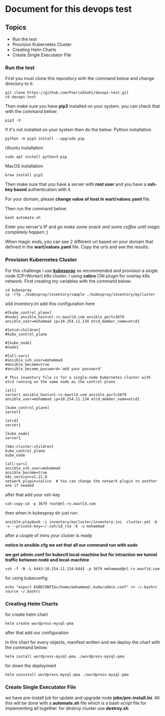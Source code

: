 # Document for this devops test

## Topics

- Run the test
- Provision Kubernetes Cluster
- Creating Helm Charts
- Create Single Executator File

### Run the test

First you must clone this repository with the command below and change directory to it:

```
git clone https://github.com/PooriaShahi/devops-test.git
cd devops-test
```

Then make sure you have **pip3** installed on your system. you can check that with the command below:

```
pip3 -V
```

If it's not installed on your system then do the below:
Python installation

```
python -m pip3 install --upgrade pip
```

Ubuntu installation

```
sudo apt install python3-pip
```

MacOS installation

```
brew install pip3
```

Then make sure that you have a server with **root user** and you have a **ssh-key based** authentication with it.

For your domain, please **change value of host in wart/values.yaml** file.

Then run the command below:

```
bash automate.sh
```

Enter you server's IP and _go make some snack and some coffee until magic completely happen_ ;)

When magic ends, you can see 2 different url based on your domain that defined in the **wart/values.yaml** file. Copy the urls and see the results.

### Provision Kubernetes Cluster

For this challenge i use [**kubespray**](https://kubespray.io) as recommended and provision a single node (CP+Worker) k8s cluster. I using **calico** CNI plugin for overlay k8s network. First creating my variables with the command below:

```
cd kubespray
cp -rfp ./kubespray/inventory/sample ./kubespray/inventory/mycluster
```

add inventory.ini add this configuration here

```
#[kube_control_plane]
#node1 ansible_host=nl-rv.maxtld.com ansible_port=3679 ansible_user=mohammad ip=10.254.11.134 etcd_member_name=etcd1

#[etcd:children]
#kube_control_plane

#[kube_node]
#node1

#[all:vars]
#ansible_ssh_user=mohammad
#ansible_become=true
#ansible_become_password='add your password'

# This inventory file is for a single-node Kubernetes cluster with etcd running on the same node as the control plane

[all]
server1 ansible_host=nl-rv.maxtld.com ansible_port=3679 ansible_user=mohammad ip=10.254.11.134 etcd_member_name=etcd1

[kube_control_plane]
server1

[etcd]
server1

[kube_node]
server1

[k8s-cluster:children]
kube_control_plane
kube_node

[all:vars]
ansible_ssh_user=mohammad
ansible_become=true
k8s_version=v1.21.0
network_plugin=calico  # You can change the network plugin to another one if needed

```

after that add your ssh-key

```
ssh-copy-id -p 3679 root@nl-rv.maxtld.com
```

then when in kubespray dir just run:

```
ansible-playbook -i inventory/mycluster/inventory.ini  cluster.yml -b -v --private-key=~/.ssh/id_rsa -K -u mohammad
```

after a couple of mins your cluster is ready

**notice in ansible.cfg we set that all our command run with sudo**

**we get admin.conf for kubectl local-machine but for intraction we tunnel traffic between node and local-machine**

```
ssh -f -N -L 6443:10.254.11.134:6443 -p 3679 mohammad@nl-rv.maxtld.com
```

for using kubeconfig:

```
echo "export KUBECONFIG=/home/mohammad/.kube/admin.conf" >> ~/.bashrc
source ~/.bashrc
```

### Creating Helm Charts

for create helm chart

```
helm create wordpress-mysql-pma
```

after that add our configuration

In this chart for every objects, manifest written and we deploy the chart with the command below:

```
helm install wordpress-mysql-pma ./wordpress-mysql-pma
```

for down the deployment

```
helm uninstall wordpress-mysql-pma ./wordpress-mysql-pma
```

### Create Single Executator File

we have pre-install job for update and upgrade node **jobs/pre-install.ini**.
All this will be done with a **automate.sh** file which is a bash script file for implementing all together.
for destroy cluster use **destroy.sh**
